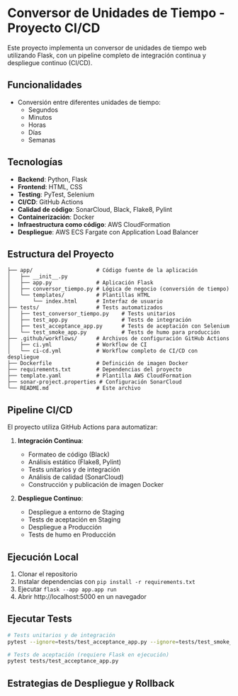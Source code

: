 # Conversor de Unidades de Tiempo - Proyecto CI/CD

Este proyecto implementa un conversor de unidades de tiempo web utilizando Flask, con un pipeline completo de integración continua y despliegue continuo (CI/CD). 

## Funcionalidades

- Conversión entre diferentes unidades de tiempo:
  - Segundos
  - Minutos
  - Horas
  - Días
  - Semanas

## Tecnologías

- **Backend**: Python, Flask
- **Frontend**: HTML, CSS
- **Testing**: PyTest, Selenium
- **CI/CD**: GitHub Actions
- **Calidad de código**: SonarCloud, Black, Flake8, Pylint
- **Containerización**: Docker
- **Infraestructura como código**: AWS CloudFormation
- **Despliegue**: AWS ECS Fargate con Application Load Balancer

## Estructura del Proyecto

```
├── app/                    # Código fuente de la aplicación
│   ├── __init__.py
│   ├── app.py              # Aplicación Flask
│   ├── conversor_tiempo.py # Lógica de negocio (conversión de tiempo)
│   └── templates/          # Plantillas HTML
│       └── index.html      # Interfaz de usuario
├── tests/                  # Tests automatizados
│   ├── test_conversor_tiempo.py    # Tests unitarios
│   ├── test_app.py                 # Tests de integración
│   ├── test_acceptance_app.py      # Tests de aceptación con Selenium
│   └── test_smoke_app.py           # Tests de humo para producción
├── .github/workflows/      # Archivos de configuración GitHub Actions
│   ├── ci.yml              # Workflow de CI
│   └── ci-cd.yml           # Workflow completo de CI/CD con despliegue
├── Dockerfile              # Definición de imagen Docker
├── requirements.txt        # Dependencias del proyecto
├── template.yaml           # Plantilla AWS CloudFormation
├── sonar-project.properties # Configuración SonarCloud
└── README.md               # Este archivo
```

## Pipeline CI/CD

El proyecto utiliza GitHub Actions para automatizar:

1. **Integración Continua**:
   - Formateo de código (Black)
   - Análisis estático (Flake8, Pylint)
   - Tests unitarios y de integración
   - Análisis de calidad (SonarCloud)
   - Construcción y publicación de imagen Docker

2. **Despliegue Continuo**:
   - Despliegue a entorno de Staging
   - Tests de aceptación en Staging
   - Despliegue a Producción
   - Tests de humo en Producción

## Ejecución Local

1. Clonar el repositorio
2. Instalar dependencias con `pip install -r requirements.txt`
3. Ejecutar `flask --app app.app run`
4. Abrir http://localhost:5000 en un navegador

## Ejecutar Tests

```bash
# Tests unitarios y de integración
pytest --ignore=tests/test_acceptance_app.py --ignore=tests/test_smoke_app.py

# Tests de aceptación (requiere Flask en ejecución)
pytest tests/test_acceptance_app.py
```

## Estrategias de Despliegue y Rollback
